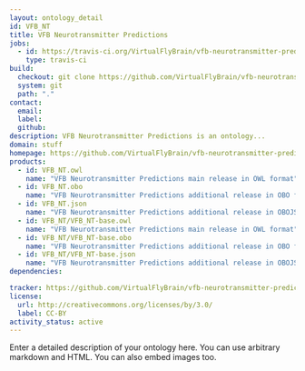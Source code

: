 ```yaml
---
layout: ontology_detail
id: VFB_NT
title: VFB Neurotransmitter Predictions
jobs:
  - id: https://travis-ci.org/VirtualFlyBrain/vfb-neurotransmitter-predictions
    type: travis-ci
build:
  checkout: git clone https://github.com/VirtualFlyBrain/vfb-neurotransmitter-predictions.git
  system: git
  path: "."
contact:
  email: 
  label: 
  github: 
description: VFB Neurotransmitter Predictions is an ontology...
domain: stuff
homepage: https://github.com/VirtualFlyBrain/vfb-neurotransmitter-predictions
products:
  - id: VFB_NT.owl
    name: "VFB Neurotransmitter Predictions main release in OWL format"
  - id: VFB_NT.obo
    name: "VFB Neurotransmitter Predictions additional release in OBO format"
  - id: VFB_NT.json
    name: "VFB Neurotransmitter Predictions additional release in OBOJSon format"
  - id: VFB_NT/VFB_NT-base.owl
    name: "VFB Neurotransmitter Predictions main release in OWL format"
  - id: VFB_NT/VFB_NT-base.obo
    name: "VFB Neurotransmitter Predictions additional release in OBO format"
  - id: VFB_NT/VFB_NT-base.json
    name: "VFB Neurotransmitter Predictions additional release in OBOJSon format"
dependencies:

tracker: https://github.com/VirtualFlyBrain/vfb-neurotransmitter-predictions/issues
license:
  url: http://creativecommons.org/licenses/by/3.0/
  label: CC-BY
activity_status: active
---
```


Enter a detailed description of your ontology here. You can use arbitrary markdown and HTML.
You can also embed images too.

